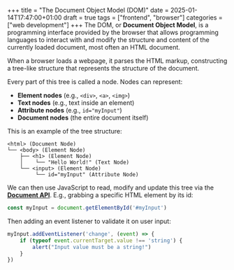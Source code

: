 +++
title = "The Document Object Model (DOM)"
date = 2025-01-14T17:47:00+01:00
draft = true
tags = ["frontend", "browser"]
categories = ["web development"]
+++
The DOM, or **Document Object Model**, is a programming interface provided by the browser that allows programming languages to interact with and modify the structure and content of the currently loaded document, most often an HTML document.

When a browser loads a webpage, it parses the HTML markup, constructing a tree-like structure that represents the structure of the document.

Every part of this tree is called a node. Nodes can represent:

- **Element nodes** (e.g., `<div>`, `<a>`, `<img>`)
- **Text nodes** (e.g., text inside an element)
- **Attribute nodes** (e.g., `id="myInput"`)
- **Document nodes** (the entire document itself)

This is an example of the tree structure:

```plaintext
<html> (Document Node)
└── <body> (Element Node)
    ├── <h1> (Element Node)
    │    └── "Hello World!" (Text Node)
    └── <input> (Element Node)
         └── id="myInput" (Attribute Node)

```

We can then use JavaScript to read, modify and update this tree via the [**Document API**](https://developer.mozilla.org/en-US/docs/Web/API/Document). E.g., grabbing a specific HTML element by its id:

```javascript
const myInput = document.getElementById('#myInput')
```

Then adding an event listener to validate it on user input:

```javascript
myInput.addEventListener('change', (event) => {
    if (typeof event.currentTarget.value !== 'string') {
        alert("Input value must be a string!")
    }
})
```

